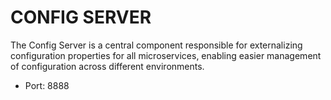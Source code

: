 # CONFIG SERVER
The Config Server is a central component responsible for externalizing configuration properties for all microservices,
enabling easier management of configuration across different environments.

* Port: 8888
